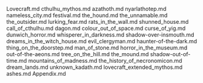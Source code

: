 Lovecraft.md
cthulhu_mythos.md
azathoth.md
nyarlathotep.md
nameless_city.md
festival.md
the_hound.md
the_unnamable.md
the_outsider.md
lurking_fear.md
rats_in_the_wall.md
shunned_house.md
call_of_cthulhu.md
dagon.md
colour_out_of_space.md
curse_of_yig.md
dunwich_horror.md
whisperer_in_darkness.md
shadow-over-insmouth.md
dreams_in_the_witch_house.md
evil_clergyman.md
haunter-of-the-dark.md
thing_on_the_doorstep.md
man_of_stone.md
horror_in_the_museum.md
out-of-the-aeons.md
tree_on_the_hill.md
the_mound.md
shadow-out-of-time.md
mountains_of_madness.md
the_history_of_necronomicon.md
dream_lands.md
unknown_kadath.md
lovecraft_extended_mythos.md
ashes.md
Appendix.md
